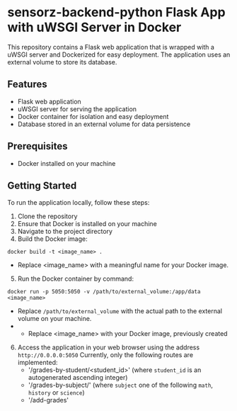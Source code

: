 # sensorz-backend-python Flask App with uWSGI Server in Docker

This repository contains a Flask web application that is wrapped with a uWSGI server and Dockerized for easy deployment. The application uses an external volume to store its database.

## Features
- Flask web application
- uWSGI server for serving the application
- Docker container for isolation and easy deployment
- Database stored in an external volume for data persistence

## Prerequisites
- Docker installed on your machine

## Getting Started
To run the application locally, follow these steps:

1. Clone the repository
2. Ensure that Docker is installed on your machine
3. Navigate to the project directory
4. Build the Docker image:

```
docker build -t <image_name> .
```
* Replace <image_name> with a meaningful name for your Docker image.

5. Run the Docker container by command:
```
docker run -p 5050:5050 -v /path/to/external_volume:/app/data <image_name>
```
* Replace `/path/to/external_volume` with the actual path to the external volume on your machine.
* *  Replace <image_name> with your Docker image, previously created

6. Access the application in your web browser using the address `http://0.0.0.0:5050`
   Currently, only the following routes are implemented:
    - '/grades-by-student/<student_id>' (where `student_id` is an autogenerated ascending integer)
    - '/grades-by-subject/<subject>' (where `subject` one of the following `math`, `history` or `science`)
    - '/add-grades'

